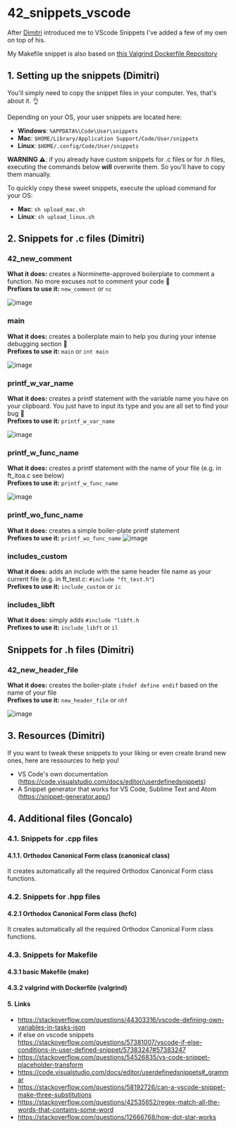 # 42_snippets_vscode

After [Dimitri](https://github.com/DimitriDaSilva) introduced me to VScode Snippets I've added a few of my own on top of his.

My Makefile snippet is also based on [this Valgrind Dockerfile Repository](https://github.com/brhaka/macos-valgrind)

## 1. Setting up the snippets (Dimitri)

You'll simply need to copy the snippet files in your computer. Yes, that's about it. :ok_hand:

Depending on your OS, your user snippets are located here:
- **Windows**: `%APPDATA%\Code\User\snippets`
- **Mac**: `$HOME/Library/Application Support/Code/User/snippets`
- **Linux**: `$HOME/.config/Code/User/snippets`

**WARNING :warning:**: if you already have custom snippets for .c files or for .h files, executing the commands below **will** overwrite them. So you'll have to copy them manually.

To quickly copy these sweet snippets, execute the upload command for your OS:
- **Mac**: `sh upload_mac.sh`
- **Linux**: `sh upload_linux.sh`

## 2. Snippets for .c files (Dimitri)
 
### 42_new_comment

**What it does:** creates a Norminette-approved boilerplate to comment a function. No more excuses not to comment your code :eyes:<br>
**Prefixes to use it:** `new_comment` or `nc`

![image](https://user-images.githubusercontent.com/66511903/105178528-08398300-5b20-11eb-82ec-6a8d78791aa7.png)
<br>

### main 

**What it does:** creates a boilerplate main to help you during your intense debugging section :bug:<br>
**Prefixes to use it:** `main` or `int main`

![image](https://user-images.githubusercontent.com/66511903/105178068-7762a780-5b1f-11eb-8cc3-4b2132845b6a.png)
<br>

### printf_w_var_name

**What it does:** creates a printf statement with the variable name you have on your clipboard. You just have to input its type and you are all set to find your bug :bug:<br>
**Prefixes to use it:** `printf_w_var_name`

![image](https://user-images.githubusercontent.com/66511903/108497635-acd7ed80-72a3-11eb-9ee3-cbb91a5e9918.png)
<br>

### printf_w_func_name

**What it does:** creates a printf statement with the name of your file (e.g. in ft_itoa.c see below)<br>
**Prefixes to use it:** `printf_w_func_name`

![image](https://user-images.githubusercontent.com/66511903/108498348-a72ed780-72a4-11eb-8b05-b4e8b49deed4.png)
<br>


### printf_wo_func_name

**What it does:** creates a simple boiler-plate printf statement<br>
**Prefixes to use it:** `printf_wo_func_name`
![image](https://user-images.githubusercontent.com/66511903/108498685-23c1b600-72a5-11eb-9ee2-c85c46704a07.png)
<br>

### includes_custom

**What it does:** adds an include with the same header file name as your current file (e.g. in ft_test.c: `#include "ft_test.h"`)<br>
**Prefixes to use it:** `include_custom` or `ic`

### includes_libft

**What it does:** simply adds `#include "libft.h`<br>
**Prefixes to use it:** `include_libft` or `il`

## Snippets for .h files (Dimitri)
 
### 42_new_header_file

**What it does:** creates the boiler-plate `ifndef define endif` based on the name of your file<br>
**Prefixes to use it:** `new_header_file` or `nhf`

![image](https://user-images.githubusercontent.com/66511903/108499317-03dec200-72a6-11eb-9ddc-26e90b8592a4.png)
<br>

## 3. Resources (Dimitri)

If you want to tweak these snippets to your liking or even create brand new ones, here are ressources to help you! 

- VS Code's own documentation (https://code.visualstudio.com/docs/editor/userdefinedsnippets)
- A Snippet generator that works for VS Code, Sublime Text and Atom (https://snippet-generator.app/)

## 4. Additional files (Goncalo)

### 4.1. Snippets for .cpp files

#### 4.1.1. Orthodox Canonical Form class (canonical class)
It creates automatically all the required Orthodox Canonical Form class functions.

### 4.2. Snippets for .hpp files

#### 4.2.1 Orthodox Canonical Form class (hcfc)

It creates automatically all the required Orthodox Canonical Form class functions.

### 4.3. Snippets for Makefile

#### 4.3.1 basic Makefile (make)

#### 4.3.2 valgrind with Dockerfile (valgrind)


#### 5. Links

- https://stackoverflow.com/questions/44303316/vscode-defining-own-variables-in-tasks-json
- if else on vscode snippets https://stackoverflow.com/questions/57381007/vscode-if-else-conditions-in-user-defined-snippet/57383247#57383247
- https://stackoverflow.com/questions/54526835/vs-code-snippet-placeholder-transform
- https://code.visualstudio.com/docs/editor/userdefinedsnippets#_grammar
- https://stackoverflow.com/questions/58192726/can-a-vscode-snippet-make-three-substitutions
- https://stackoverflow.com/questions/42535652/regex-match-all-the-words-that-contains-some-word
- https://stackoverflow.com/questions/12666768/how-dot-star-works

